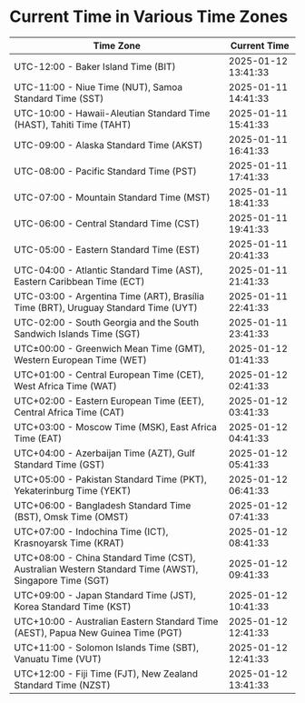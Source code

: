 # Current Time in Various Time Zones

| Time Zone | Current Time |
|-----------|--------------|
| UTC-12:00 - Baker Island Time (BIT) | 2025-01-12 13:41:33 |
| UTC-11:00 - Niue Time (NUT), Samoa Standard Time (SST) | 2025-01-11 14:41:33 |
| UTC-10:00 - Hawaii-Aleutian Standard Time (HAST), Tahiti Time (TAHT) | 2025-01-11 15:41:33 |
| UTC-09:00 - Alaska Standard Time (AKST) | 2025-01-11 16:41:33 |
| UTC-08:00 - Pacific Standard Time (PST) | 2025-01-11 17:41:33 |
| UTC-07:00 - Mountain Standard Time (MST) | 2025-01-11 18:41:33 |
| UTC-06:00 - Central Standard Time (CST) | 2025-01-11 19:41:33 |
| UTC-05:00 - Eastern Standard Time (EST) | 2025-01-11 20:41:33 |
| UTC-04:00 - Atlantic Standard Time (AST), Eastern Caribbean Time (ECT) | 2025-01-11 21:41:33 |
| UTC-03:00 - Argentina Time (ART), Brasília Time (BRT), Uruguay Standard Time (UYT) | 2025-01-11 22:41:33 |
| UTC-02:00 - South Georgia and the South Sandwich Islands Time (SGT) | 2025-01-11 23:41:33 |
| UTC±00:00 - Greenwich Mean Time (GMT), Western European Time (WET) | 2025-01-12 01:41:33 |
| UTC+01:00 - Central European Time (CET), West Africa Time (WAT) | 2025-01-12 02:41:33 |
| UTC+02:00 - Eastern European Time (EET), Central Africa Time (CAT) | 2025-01-12 03:41:33 |
| UTC+03:00 - Moscow Time (MSK), East Africa Time (EAT) | 2025-01-12 04:41:33 |
| UTC+04:00 - Azerbaijan Time (AZT), Gulf Standard Time (GST) | 2025-01-12 05:41:33 |
| UTC+05:00 - Pakistan Standard Time (PKT), Yekaterinburg Time (YEKT) | 2025-01-12 06:41:33 |
| UTC+06:00 - Bangladesh Standard Time (BST), Omsk Time (OMST) | 2025-01-12 07:41:33 |
| UTC+07:00 - Indochina Time (ICT), Krasnoyarsk Time (KRAT) | 2025-01-12 08:41:33 |
| UTC+08:00 - China Standard Time (CST), Australian Western Standard Time (AWST), Singapore Time (SGT) | 2025-01-12 09:41:33 |
| UTC+09:00 - Japan Standard Time (JST), Korea Standard Time (KST) | 2025-01-12 10:41:33 |
| UTC+10:00 - Australian Eastern Standard Time (AEST), Papua New Guinea Time (PGT) | 2025-01-12 12:41:33 |
| UTC+11:00 - Solomon Islands Time (SBT), Vanuatu Time (VUT) | 2025-01-12 12:41:33 |
| UTC+12:00 - Fiji Time (FJT), New Zealand Standard Time (NZST) | 2025-01-12 13:41:33 |
